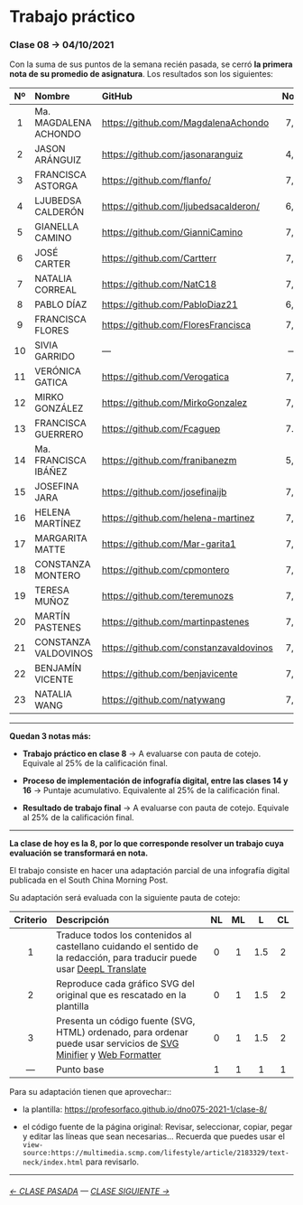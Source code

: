 # Trabajo práctico

### Clase 08 → 04/10/2021

Con la suma de sus puntos de la semana recién pasada, se cerró **la primera nota de su promedio de asignatura**. Los resultados son los siguientes: 

| Nº   | Nombre | GitHub  | Nota |
|:----:|:-------|:--------|:----:|
| 1 | Ma. MAGDALENA ACHONDO | https://github.com/MagdalenaAchondo | 7,0 |
| 2 | JASON ARÁNGUIZ | https://github.com/jasonaranguiz | 4,8 |
| 3 | FRANCISCA ASTORGA | https://github.com/flanfo/ | 7,0 |
| 4 | LJUBEDSA CALDERÓN | https://github.com/ljubedsacalderon/ | 6,3 |
| 5 | GIANELLA CAMINO | https://github.com/GianniCamino | 7,0 |
| 6 | JOSÉ CARTER | https://github.com/Cartterr | 7,0 |
| 7 | NATALIA CORREAL | https://github.com/NatC18 | 7,0 |
| 8 | PABLO DÍAZ | https://github.com/PabloDiaz21 | 6,0 |
| 9 | FRANCISCA FLORES | https://github.com/FloresFrancisca | 7,0 |
| 10 | SIVIA GARRIDO | — | — |
| 11 | VERÓNICA GATICA | https://github.com/Verogatica | 7,0 |
| 12 | MIRKO GONZÁLEZ | https://github.com/MirkoGonzalez | 7,0 |
| 13 | FRANCISCA GUERRERO | https://github.com/Fcaguep | 7.0 |
| 14 | Ma. FRANCISCA IBÁÑEZ | https://github.com/franibanezm |5,3 |
| 15 | JOSEFINA JARA | https://github.com/josefinaijb | 7,0 |
| 16 | HELENA MARTÍNEZ | https://github.com/helena-martinez | 7,0 |
| 17 | MARGARITA MATTE | https://github.com/Mar-garita1 | 7,0 |
| 18 | CONSTANZA MONTERO | https://github.com/cpmontero | 7,0 |
| 19 | TERESA MUÑOZ | https://github.com/teremunozs | 7,0 |
| 20 | MARTÍN PASTENES | https://github.com/martinpastenes | 7,0 |
| 21 | CONSTANZA VALDOVINOS | https://github.com/constanzavaldovinos | 7,0 |
| 22 | BENJAMÍN VICENTE | https://github.com/benjavicente | 7,0 |
| 23 | NATALIA WANG | https://github.com/natywang | 7,0 |

- - - - - - - - - - - - -

**Quedan 3 notas más:** 

- **Trabajo práctico en clase 8** → A evaluarse con pauta de cotejo. Equivale al 25% de la calificación final.

- **Proceso de implementación de infografía digital, entre las clases 14 y 16** → Puntaje acumulativo. Equivalente al 25% de la calificación final. 

- **Resultado de trabajo final** → A evaluarse con pauta de cotejo. Equivale al 25% de la calificación final.

- - - - - - - - - - - - -

**La clase de hoy es la 8, por lo que corresponde resolver un trabajo cuya evaluación se transformará en nota.**

El trabajo consiste en hacer una adaptación parcial de una infografía digital publicada en el South China Morning Post.

Su adaptación será evaluada con la siguiente pauta de cotejo: 

| Criterio | Descripción          | NL | ML | L | CL |
|:--------:|:---------------------|:-----:|:-----:|:-----:|:-----:|
| 1        | Traduce todos los contenidos al castellano cuidando el sentido de la redacción, para traducir puede usar [DeepL Translate](https://www.deepl.com/translator)  | 0 | 1 | 1.5 | 2 |
| 2        | Reproduce cada gráfico SVG del original que es rescatado en la plantilla | 0 | 1 | 1.5 | 2 |
| 3        | Presenta un código fuente (SVG, HTML) ordenado, para ordenar puede usar servicios de [SVG Minifier](https://www.svgminify.com/) y [Web Formatter](https://webformatter.com/) | 0 | 1 | 1.5 | 2 |
| —        | Punto base | 1  | 1 | 1 | 1   |

Para su adaptación tienen que aprovechar:: 

- la plantilla: https://profesorfaco.github.io/dno075-2021-1/clase-8/

- el código fuente de la página original: Revisar, seleccionar, copiar, pegar y editar las líneas que sean necesarias… Recuerda que puedes usar el `view-source:https://multimedia.scmp.com/lifestyle/article/2183329/text-neck/index.html` para revisarlo.

- - - - - - - - - - - - -

###### [← CLASE PASADA](https://github.com/profesorfaco/dno075-2021-2/tree/main/clase-07) — [CLASE SIGUIENTE →](https://github.com/profesorfaco/dno075-2021-2/tree/main/clase-11) 
